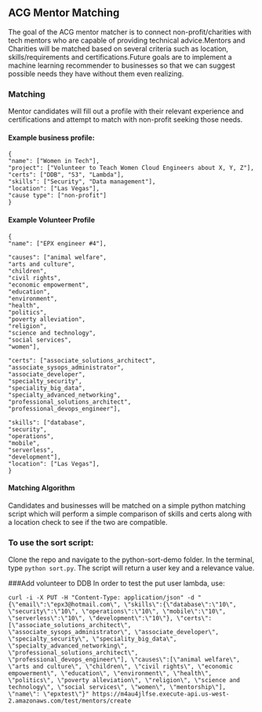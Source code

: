 ## ACG Mentor Matching
The goal of the ACG mentor matcher is to connect non-profit/charities with tech mentors who are capable of providing technical advice.Mentors and Charities will be matched based on several criteria such as location, skills/requirements and certifications.Future goals are to implement a machine learning recommender to businesses so that we can suggest possible needs they have without them even realizing.

### Matching
Mentor candidates will fill out a profile with their relevant experience and certifications and attempt to match with non-profit seeking those needs.

#### Example business profile:
```
{
"name": ["Women in Tech"],
"project": ["Volunteer to Teach Women Cloud Engineers about X, Y, Z"],
"certs": ["DDB", "S3", "Lambda"],
"skills": ["Security", "Data management"],
"location": ["Las Vegas"],
"cause type": ["non-profit"]
}
```
#### Example Volunteer Profile
```
{
"name": ["EPX engineer #4"],

"causes": ["animal welfare",
"arts and culture",
"children",
"civil rights",
"economic empowerment",
"education",
"environment",
"health",
"politics",
"poverty alleviation",
"religion",
"science and technology",
"social services",
"women"],

"certs": ["associate_solutions_architect",
"associate_sysops_administrator",
"associate_developer",
"specialty_security",
"speciality_big_data",
"specialty_advanced_networking",
"professional_solutions_architect",
"professional_devops_engineer"],

"skills": ["database",
"security",
"operations",
"mobile",
"serverless",
"development"],
"location": ["Las Vegas"],
}
```
#### Matching Algorithm
Candidates and businesses will be matched on a simple python matching script which will perform a simple comparison of skills and certs along with a location check to see if the two are compatible.

### To use the sort script:
Clone the repo and navigate to the python-sort-demo folder.
In the terminal, type ```python sort.py```.
The script will return a user key and a relevance value.

###Add volunteer to DDB
In order to test the put user lambda, use:
```
curl -i -X PUT -H "Content-Type: application/json" -d "{\"email\":\"epx3@hotmail.com\", \"skills\":{\"database\":\"10\", \"security\":\"10\", \"operations\":\"10\", \"mobile\":\"10\", \"serverless\":\"10\", \"development\":\"10\"}, \"certs\": [\"associate_solutions_architect\", \"associate_sysops_administrator\", \"associate_developer\", \"specialty_security\", \"speciality_big_data\", \"specialty_advanced_networking\", \"professional_solutions_architect\", \"professional_devops_engineer\"], \"causes\":[\"animal welfare\", \"arts and culture\", \"children\", \"civil rights\", \"economic empowerment\", \"education\", \"environment\", \"health\", \"politics\", \"poverty alleviation\", \"religion\", \"science and technology\", \"social services\", \"women\", \"mentorship\"], \"name\": \"epxtest\"}" https://m4au4jlfse.execute-api.us-west-2.amazonaws.com/test/mentors/create
```
